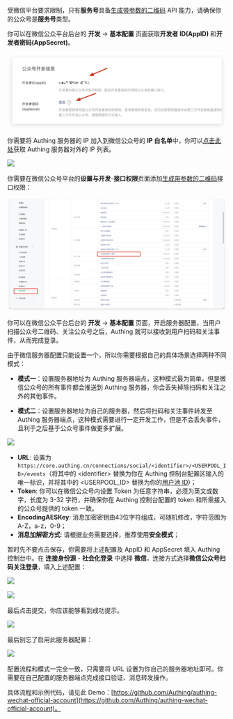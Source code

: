 <IntegrationDetailCard title="开发前注意">

受微信平台要求限制，只有**服务号**具备[生成带参数的二维码](https://developers.weixin.qq.com/doc/offiaccount/Account_Management/Generating_a_Parametric_QR_Code.html) API 能力，请确保你的公众号是**服务号**类型。

</IntegrationDetailCard>


<IntegrationDetailCard title="获取公众号开发信息">

你可以在微信公众平台后台的 **开发** -> **基本配置** 页面获取**开发者 ID(AppID)** 和**开发者密码(AppSecret)**。

![](./images/wechat-mp-app-id.png)


</IntegrationDetailCard>

<IntegrationDetailCard title="设置 IP 白名单">

你需要将 Authing 服务器的 IP 加入到微信公众号的 **IP 白名单**中，你可以[点击此处](https://core.authing.cn/api/v2/system/public-ips)获取 Authing 服务器对外的 IP 列表。

![](https://cdn.authing.cn/img/20210528225758.png)


</IntegrationDetailCard>

<IntegrationDetailCard title="添加 API 权限">

你需要在微信公众号平台的**设置与开发**-**接口权限**页面添加[生成带参数的二维码](https://developers.weixin.qq.com/doc/offiaccount/Account_Management/Generating_a_Parametric_QR_Code.html)接口权限：

![](./images/api.png)


</IntegrationDetailCard>

<IntegrationDetailCard title="选择服务器配置模式">

你可以在微信公众平台后台的 **开发** -> **基本配置** 页面，开启服务器配置，当用户扫描公众号二维码、关注公众号之后，Authing 就可以接收到用户扫码和关注事件，从而完成登录。

由于微信服务器配置只能设置一个，所以你需要根据自己的具体场景选择两种不同模式：

- **模式一**：设置服务器地址为 Authing 服务器端点，这种模式最为简单，但是微信公众号的所有事件都会推送到 Authing 服务器，你会丢失掉除扫码和关注之外的其他事件。

- **模式二**：设置服务器地址为自己的服务器，然后将扫码和关注事件转发至 Authing 服务器端点，这种模式需要进行一定开发工作，但是不会丢失事件，且利于之后基于公众号事件做更多扩展。


</IntegrationDetailCard>

<IntegrationDetailCard title="模式一：设置服务器地址为 Authing 服务器端点">

![](https://cdn.authing.cn/img/20210528103130.png)

- **URL**: 设置为 `https://core.authing.cn/connections/social/<identifier>/<USERPOOL_ID>/events`（将其中的 \<identifier\> 替换为你在 Authing 控制台配置区输入的唯一标识，并将其中的 \<USERPOOL_ID\> 替换为你的[用户池 ID](/guides/faqs/get-userpool-id-and-secret.md))；
- **Token**: 你可以在微信公众号内设置 Token 为任意字符串，必须为英文或数字，长度为 3-32 字符，并确保你在 Authing 控制台配置的 token 和所需接入的公众号提供的 token 一致。
- **EncodingAESKey**: 消息加密密钥由43位字符组成，可随机修改，字符范围为A-Z，a-z，0-9；
- **消息加解密方式**: 请根据业务需要选择，推荐使用**安全模式**；

暂时先不要点击保存，你需要将上述配置及 AppID 和 AppSecret 填入 Authing 控制台中。在 **连接身份源** - **社会化登录** 中选择 **微信**，连接方式选择**微信公众号扫码关注登录**，填入上述配置：

![](~@imagesZhCn/connections/wechat/choose-wechat-identity-source.png)

![](~@imagesZhCn/connections/wechat/wechat-official-account-subscription/wechat-official-account-subscription-events-connection.png)

最后点击提交，你应该能够看到成功提示。

![](https://cdn.authing.cn/img/20210528105245.png)

最后别忘了启用此服务器配置：

![](https://cdn.authing.cn/img/20210528105417.png)

</IntegrationDetailCard>

<IntegrationDetailCard title="模式二：设置服务器地址为自己的服务器，然后将扫码和关注事件转发至 Authing 服务器端点">

配置流程和模式一完全一致，只需要将 URL 设置为你自己的服务器地址即可。你需要在自己配置的服务器端点完成接口验证、消息转发操作。

具体流程和示例代码，请见此 Demo：[https://github.com/Authing/authing-wechat-official-account](https://github.com/Authing/authing-wechat-official-account)。


</IntegrationDetailCard>